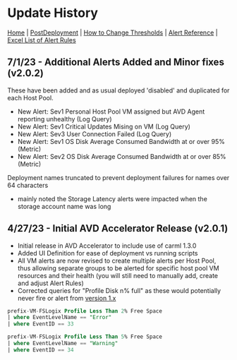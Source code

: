 # Update History

[Home](./readme.md) | [PostDeployment](./postDeploy.md) | [How to Change Thresholds](./changeAlertThreshold.md) | [Alert Reference](./alertReference.md) | [Excel List of Alert Rules](./references/alerts.xlsx)

## 7/1/23 - Additional Alerts Added and Minor fixes (v2.0.2)

These have been added and as usual deployed 'disabled' and duplicated for each Host Pool.
- New Alert: Sev1 Personal Host Pool VM assigned but AVD Agent reporting unhealthy (Log Query)
- New Alert: Sev1 Critical Updates Mising on VM (Log Query)
- New Alert: Sev3 User Connection Failed (Log Query)
- New Alert: Sev1 OS Disk Average Consumed Bandwidth at or over 95% (Metric)
- New Alert: Sev2 OS Disk Average Consumed Bandwidth at or over 85% (Metric)

Deployment names truncated to prevent deployment failures for names over 64 characters
- mainly noted the Storage Latency alerts were impacted when the storage account name was long




## 4/27/23 - Initial AVD Accelerator Release (v2.0.1)

- Initial release in AVD Accelerator to include use of carml 1.3.0
- Added UI Definition for ease of deployment vs running scripts  
- All VM alerts are now revised to create multiple alerts per Host Pool, thus allowing separate groups to be alerted for specific host pool VM resources and their health (you will still need to manually add, create and adjust Alert Rules)
- Corrected queries for "Profile Disk n% full" as these would potentially never fire or alert from [version 1.x](https://github.com/JCoreMS/AVDAlerts)

```sql
prefix-VM-FSLogix Profile Less Than 2% Free Space  
| where EventLevelName == "Error"  
| where EventID == 33  

prefix-VM-FSLogix Profile Less Than 5% Free Space
| where EventLevelName == "Warning"
| where EventID == 34
```
